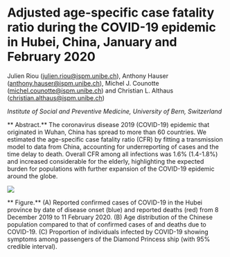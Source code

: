 # Adjusted age-specific case fatality ratio during the COVID-19 epidemic in Hubei, China, January and February 2020

Julien Riou (julien.riou@ispm.unibe.ch), Anthony Hauser (anthony.hauser@ispm.unibe.ch), Michel J. Counotte (michel.counotte@ispm.unibe.ch) and Christian L. Althaus (christian.althaus@ispm.unibe.ch)

*Institute of Social and Preventive Medicine, University of Bern, Switzerland*

** Abstract.** The coronavirus disease 2019 (COVID-19) epidemic that originated in Wuhan, China has spread to more than 60 countries.
We estimated the age-specific case fatality ratio (CFR) by fitting a transmission model to data from China, accounting for underreporting of cases and the time delay to death.
Overall CFR among all infections was 1.6% (1.4-1.8%) and increased considerable for the elderly, highlighting the expected burden for populations with further expansion of the COVID-19 epidemic around the globe.

![](figure/fig_desc.png)


** Figure.**  (A) Reported confirmed cases of COVID-19 in the Hubei province by date of disease onset (blue) and reported deaths (red) from 8 December 2019 to 11 February 2020.
(B) Age distribution of the Chinese population compared to that of confirmed cases of and deaths due to COVID-19. (C) Proportion of individuals
infected by COVID-19 showing symptoms among passengers of the Diamond Princess ship (with 95% credible interval).
